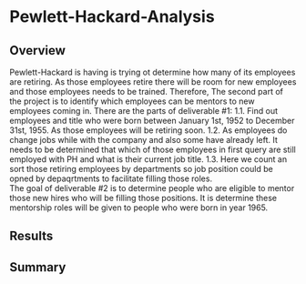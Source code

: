 # Pewlett-Hackard-Analysis
## Overview
Pewlett-Hackard is having is trying ot determine how many of its employees are retiring. As those employees retire there will be room for new employees and those employees needs to be trained. Therefore, The second part of the project is to identify which employees can be mentors to new employees coming in. 
There are the parts of deliverable #1:
    1.1. Find out employees and title who were born between January 1st, 1952 to December 31st, 1955. As those employees will be retiring soon. 
    1.2. As employees do change jobs while with the company and also some have already left. It needs to be determined that which of those employees in first query are still employed with PH and what is their current job title. 
    1.3. Here we count an sort those retiring employees by departments so job position could be opned by depaqrtments to facilitate filling those roles.  
The goal of deliverable #2 is to determine people who are eligible to mentor those new hires who will be filling those positions. It is determine these mentorship roles will be given to people who were born in year 1965. 

## Results 



## Summary